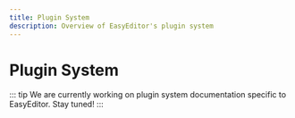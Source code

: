 ```yaml
---
title: Plugin System
description: Overview of EasyEditor's plugin system
---
```


# Plugin System

::: tip
We are currently working on plugin system documentation specific to EasyEditor. Stay tuned!
:::


